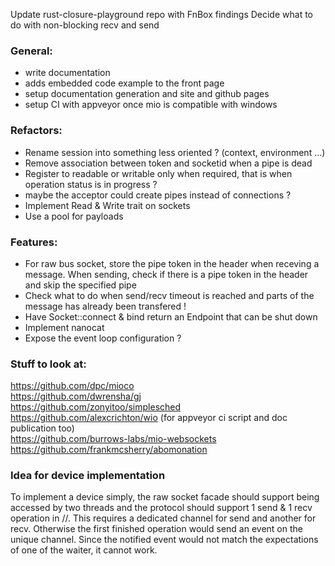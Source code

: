 Update rust-closure-playground repo with FnBox findings
Decide what to do with non-blocking recv and send

### General:
- write documentation
- adds embedded code example to the front page
- setup documentation generation and site and github pages
- setup CI with appveyor once mio is compatible with windows

### Refactors:  
- Rename session into something less oriented ? (context, environment ...)
- Remove association between token and socketid when a pipe is dead
- Register to readable or writable only when required, that is when operation status is in progress ? 
- maybe the acceptor could create pipes instead of connections ?
- Implement Read & Write trait on sockets
- Use a pool for payloads

### Features:
- For raw bus socket, store the pipe token in the header when receving a message. When sending, check if there is a pipe token in the header and skip the specified pipe
- Check what to do when send/recv timeout is reached and parts of the message has already been transfered !
- Have Socket::connect & bind return an Endpoint that can be shut down
- Implement nanocat
- Expose the event loop configuration ?

### Stuff to look at:
https://github.com/dpc/mioco  
https://github.com/dwrensha/gj  
https://github.com/zonyitoo/simplesched  
https://github.com/alexcrichton/wio (for appveyor ci script and doc publication too)  
https://github.com/burrows-labs/mio-websockets  
https://github.com/frankmcsherry/abomonation  

### Idea for device implementation
To implement a device simply, the raw socket facade should support being accessed by two threads
and the protocol should support 1 send & 1 recv operation in //.
This requires a dedicated channel for send and another for recv.
Otherwise the first finished operation would send an event on the unique channel.
Since the notified event would not match the expectations of one of the waiter, it cannot work.